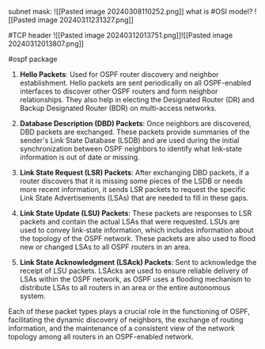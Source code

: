 subnet mask:
![[Pasted image 20240308110252.png]]
what is #OSI model?
![[Pasted image 20240311231327.png]]

#TCP header
![[Pasted image 20240312013751.png]]![[Pasted image 20240312013807.png]]

#ospf package
1. **Hello Packets**: Used for OSPF router discovery and neighbor establishment. Hello packets are sent periodically on all OSPF-enabled interfaces to discover other OSPF routers and form neighbor relationships. They also help in electing the Designated Router (DR) and Backup Designated Router (BDR) on multi-access networks.
    
2. **Database Description (DBD) Packets**: Once neighbors are discovered, DBD packets are exchanged. These packets provide summaries of the sender's Link State Database (LSDB) and are used during the initial synchronization between OSPF neighbors to identify what link-state information is out of date or missing.
    
3. **Link State Request (LSR) Packets**: After exchanging DBD packets, if a router discovers that it is missing some pieces of the LSDB or needs more recent information, it sends LSR packets to request the specific Link State Advertisements (LSAs) that are needed to fill in these gaps.
    
4. **Link State Update (LSU) Packets**: These packets are responses to LSR packets and contain the actual LSAs that were requested. LSUs are used to convey link-state information, which includes information about the topology of the OSPF network. These packets are also used to flood new or changed LSAs to all OSPF routers in an area.
    
5. **Link State Acknowledgment (LSAck) Packets**: Sent to acknowledge the receipt of LSU packets. LSAcks are used to ensure reliable delivery of LSAs within the OSPF network, as OSPF uses a flooding mechanism to distribute LSAs to all routers in an area or the entire autonomous system.
    

Each of these packet types plays a crucial role in the functioning of OSPF, facilitating the dynamic discovery of neighbors, the exchange of routing information, and the maintenance of a consistent view of the network topology among all routers in an OSPF-enabled network.